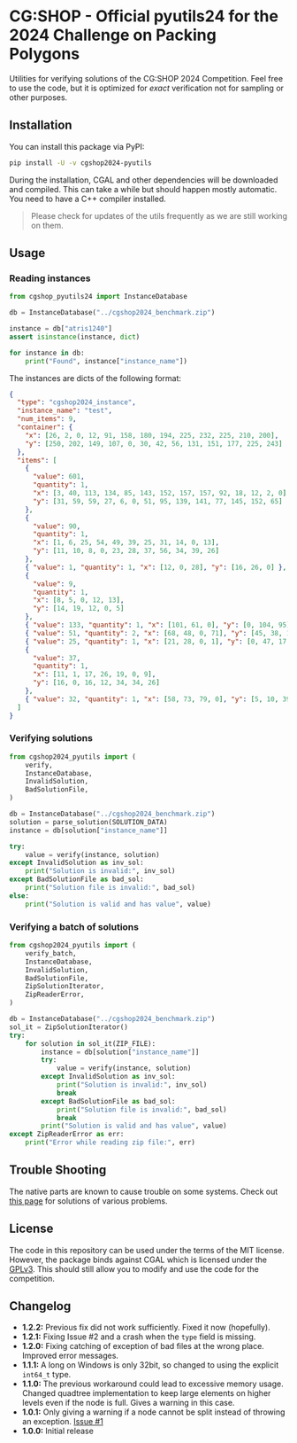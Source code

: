 # CG:SHOP - Official pyutils24 for the 2024 Challenge on Packing Polygons

Utilities for verifying solutions of the CG:SHOP 2024 Competition. Feel free to
use the code, but it is optimized for _exact_ verification not for sampling or
other purposes.

## Installation

You can install this package via PyPI:

```bash
pip install -U -v cgshop2024-pyutils
```

During the installation, CGAL and other dependencies will be downloaded and
compiled. This can take a while but should happen mostly automatic. You need to
have a C++ compiler installed.

> Please check for updates of the utils frequently as we are still working on
> them.

## Usage

### Reading instances

```python
from cgshop_pyutils24 import InstanceDatabase

db = InstanceDatabase("../cgshop2024_benchmark.zip")

instance = db["atris1240"]
assert isinstance(instance, dict)

for instance in db:
    print("Found", instance["instance_name"])
```

The instances are dicts of the following format:

```json
{
  "type": "cgshop2024_instance",
  "instance_name": "test",
  "num_items": 9,
  "container": {
    "x": [26, 2, 0, 12, 91, 158, 180, 194, 225, 232, 225, 210, 200],
    "y": [250, 202, 149, 107, 0, 30, 42, 56, 131, 151, 177, 225, 243]
  },
  "items": [
    {
      "value": 601,
      "quantity": 1,
      "x": [3, 40, 113, 134, 85, 143, 152, 157, 157, 92, 18, 12, 2, 0],
      "y": [31, 59, 59, 27, 6, 0, 51, 95, 139, 141, 77, 145, 152, 65]
    },
    {
      "value": 90,
      "quantity": 1,
      "x": [1, 6, 25, 54, 49, 39, 25, 31, 14, 0, 13],
      "y": [11, 10, 8, 0, 23, 28, 37, 56, 34, 39, 26]
    },
    { "value": 1, "quantity": 1, "x": [12, 0, 28], "y": [16, 26, 0] },
    {
      "value": 9,
      "quantity": 1,
      "x": [8, 5, 0, 12, 13],
      "y": [14, 19, 12, 0, 5]
    },
    { "value": 133, "quantity": 1, "x": [101, 61, 0], "y": [0, 104, 95] },
    { "value": 51, "quantity": 2, "x": [68, 48, 0, 71], "y": [45, 38, 17, 0] },
    { "value": 25, "quantity": 1, "x": [21, 28, 0, 1], "y": [0, 47, 17, 0] },
    {
      "value": 37,
      "quantity": 1,
      "x": [11, 1, 17, 26, 19, 0, 9],
      "y": [16, 0, 16, 12, 34, 34, 26]
    },
    { "value": 32, "quantity": 1, "x": [58, 73, 79, 0], "y": [5, 10, 39, 0] }
  ]
}
```

### Verifying solutions

```python
from cgshop2024_pyutils import (
    verify,
    InstanceDatabase,
    InvalidSolution,
    BadSolutionFile,
)

db = InstanceDatabase("../cgshop2024_benchmark.zip")
solution = parse_solution(SOLUTION_DATA)
instance = db[solution["instance_name"]]

try:
    value = verify(instance, solution)
except InvalidSolution as inv_sol:
    print("Solution is invalid:", inv_sol)
except BadSolutionFile as bad_sol:
    print("Solution file is invalid:", bad_sol)
else:
    print("Solution is valid and has value", value)
```

### Verifying a batch of solutions

```python
from cgshop2024_pyutils import (
    verify_batch,
    InstanceDatabase,
    InvalidSolution,
    BadSolutionFile,
    ZipSolutionIterator,
    ZipReaderError,
)

db = InstanceDatabase("../cgshop2024_benchmark.zip")
sol_it = ZipSolutionIterator()
try:
    for solution in sol_it(ZIP_FILE):
        instance = db[solution["instance_name"]]
        try:
            value = verify(instance, solution)
        except InvalidSolution as inv_sol:
            print("Solution is invalid:", inv_sol)
            break
        except BadSolutionFile as bad_sol:
            print("Solution file is invalid:", bad_sol)
            break
        print("Solution is valid and has value", value)
except ZipReaderError as err:
    print("Error while reading zip file:", err)
```

## Trouble Shooting

The native parts are known to cause trouble on some systems. Check out
[this page](https://github.com/d-krupke/skbuild-conan#common-problems) for
solutions of various problems.

## License

The code in this repository can be used under the terms of the MIT license.
However, the package binds against CGAL which is licensed under the
[GPLv3](https://www.gnu.org/licenses/gpl-3.0.en.html). This should still allow
you to modify and use the code for the competition.

## Changelog

- **1.2.2:** Previous fix did not work sufficiently. Fixed it now (hopefully).
- **1.2.1:** Fixing Issue #2 and a crash when the `type` field is missing.
- **1.2.0:** Fixing catching of exception of bad files at the wrong place. Improved error messages.
- **1.1.1:** A long on Windows is only 32bit, so changed to using the explicit `int64_t` type.
- **1.1.0:** The previous workaround could lead to excessive memory usage.
  Changed quadtree implementation to keep large elements on higher levels even
  if the node is full. Gives a warning in this case.
- **1.0.1:** Only giving a warning if a node cannot be split instead of throwing
  an exception. [Issue #1](https://github.com/CG-SHOP/pyutils24/issues/1)
- **1.0.0:** Initial release
